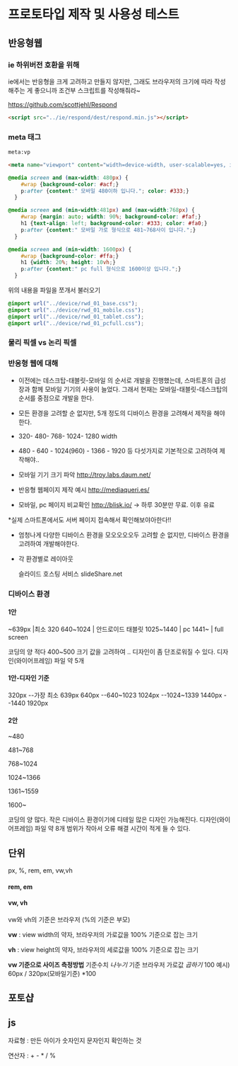 # 프로토타입 제작 및 사용성 테스트

## 반응형웹

### ie 하위버전 호환을 위해

ie에서는 반응형을 크게 고려하고 만들지 않지만, 그래도 브라우저의 크기에 따라 작성해주는 게 좋으니까 조건부 스크립트를 작성해줘라~

https://github.com/scottjehl/Respond

```html
<script src="../ie/respond/dest/respond.min.js"></script>
```



### meta 태그

```html
meta:vp

<meta name="viewport" content="width=device-width, user-scalable=yes, initial-scale=1.0, maximum-scale=3.0, minimum-scale=0.5">
```



```css
@media screen and (max-width: 480px) {
    #wrap {background-color: #acf;}
    p:after {content:" 모바일 480이하 입니다."; color: #333;}
  }

@media screen and (min-width:481px) and (max-width:768px) {
    #wrap {margin: auto; width: 90%; background-color: #faf;}
    h1 {text-align: left; background-color: #333; color: #fa0;}
    p:after {content:" 모바일 가로 형식으로 481~768사이 입니다.";}
  }

@media screen and (min-width: 1600px) {
    #wrap {background-color: #ffa;}
    h1 {width: 20%; height: 10vh;}
    p:after {content:" pc full 형식으로 1600이상 입니다.";}
  }
```

위의 내용을 파일을 쪼개서 불러오기

```css
@import url("../device/rwd_01_base.css");
@import url("../device/rwd_01_mobile.css");
@import url("../device/rwd_01_tablet.css");
@import url("../device/rwd_01_pcfull.css");
```



### 물리 픽셀 vs 논리  픽셀



### 반응형 웹에 대해

- 이전에는 데스크탑-태블릿-모바일 의 순서로 개발을 진행했는데, 스마트폰의 급성장과 함께 모바일 기기의 사용이 늘었다. 그래서 현재는 모바일-태블릿-데스크탑의 순서를 중점으로 개발을 한다.
- 모든 환경을 고려할 순 없지만, 5개 정도의 디바이스 환경을 고려해서 제작을 해야한다.
- 320- 480- 768- 1024- 1280 width
- 480 - 640 - 1024(960) - 1366 - 1920 등 다섯가지로 기본적으로 고려하여 제작해야..



- 모바일 기기 크기 파악 http://troy.labs.daum.net/

- 반응형 웹페이지 제작 예시 http://mediaqueri.es/

- 모바일, pc 페이지 비교확인 http://blisk.io/       -> 하루 30분만 무료. 이후 유료

*실제 스마트폰에서도 서버 페이지 접속해서 확인해보야아한다!!



- 엄청나게 다양한 디바이스 환경을 모오오오오두 고려할 순 없지만, 디바이스 환경을 고려하여 개발해야한다.



- 각 환경별로 레이아웃 

  슬라이드 호스팅 서비스 slideShare.net



### 디바이스 환경

#### 1안

~639px |최소 320 
 640~1024  | 안드로이드 태블릿
1025~1440 | pc 
1441~  | full screen

 코딩의 양 적다
400~500 크기 값을 고려하여 .. 디자인이 좀 단조로워질 수 있다.
디자인(와이어프레임) 파일 약 5개

#### 1안-디자인 기준

320px   --가장 최소 639px
640px   --640~1023
1024px  --1024~1339
1440px  --1440
1920px  





#### 2안

~480

481~768

768~1024

1024~1366

1361~1559

1600~

코딩의 양 많다.
작은 디바이스 환경이기에 디테일 많은 디자인 가능해진다.
디자인(와이어프레임) 파일 약 8개
범위가 작아서 오류 해결 시간이 적게 들 수 있다.





## 단위

px, %,  rem, em,  vw,vh

#### rem, em



#### vw, vh

vw와 vh의 기준은 브라우저 (%의 기준은 부모)

**vw**
: view width의 약자, 브라우저의 가로값을 100% 기준으로 잡는 크기

**vh**
: view height의 약자, 브라우저의 세로값을 100% 기준으로 잡는 크기

**vw 기준으로 사이즈 측정방법**
기준수치 *나누기* 기준 브라우저 가로값 *곱하기* 100
예시) 60px / 320px(모바일기준) *100







## 포토샵



## js

자료형
: 만든 아이가 숫자인지  문자인지 확인하는 것

연산자
: + - * / %

